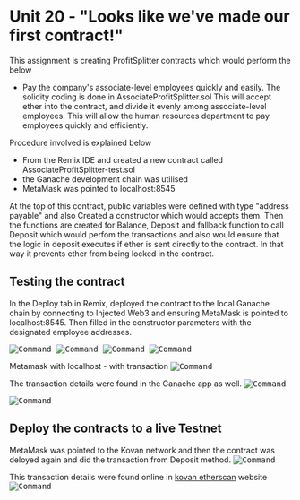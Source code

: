 # Unit 20 - "Looks like we've made our first contract!"

This assignment is creating ProfitSplitter contracts which would perform the below 
- Pay the company's  associate-level employees quickly and easily. The solidity coding is done in AssociateProfitSplitter.sol
    This will accept ether into the contract, and divide it evenly among associate-level employees. This will allow the human resources department to pay employees quickly and efficiently.

Procedure involved is explained below 
 - From the Remix IDE and created a new contract called AssociateProfitSplitter-test.sol
 - the Ganache development chain was utilised
 - MetaMask was pointed to localhost:8545

 At the top of this contract, public variables were defined with type "address payable" and also Created a constructor which would accepts them. Then the functions are created for Balance, Deposit and fallback function to call Deposit which would perfom the transactions and also would ensure that the logic in deposit executes if ether is sent directly to the contract. In that way it prevents ether from being locked in the contract.

 ## Testing the contract

 In the Deploy tab in Remix, deployed the contract to the local Ganache chain by connecting to Injected Web3 and ensuring MetaMask is pointed to localhost:8545.
Then filled in the constructor parameters with the designated employee addresses.

<kbd>![Command](Screenshots/deploy.png)
<kbd>![Command](Screenshots/metamask-contract-deployment.png)
<kbd>![Command](Screenshots/remix-deployed.png)
<kbd>![Command](Screenshots/deployed.png)


Metamask with localhost - with transaction
<kbd>![Command](Screenshots/metamask.png)


The transaction details were found in the Ganache app as well.
<kbd>![Command](Screenshots/ganache-transaction.png)

<kbd>![Command](Screenshots/ganache-accounts.png)

## Deploy the contracts to a live Testnet

MetaMask was pointed to the Kovan network and then the contract was deloyed again and did the transaction from Deposit method.
<kbd>![Command](Screenshots/metamask-kovan.png)

This transaction details were found online in [kovan etherscan](https://kovan.etherscan.io/) website
<kbd>![Command](Screenshots/live-kovan-test-transaction.png)